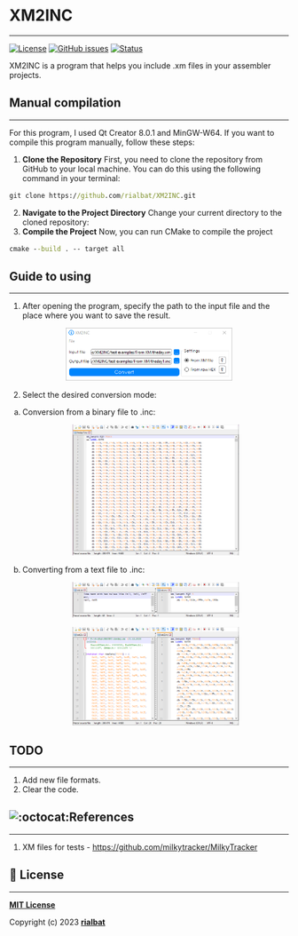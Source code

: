 # XM2INC

-----------------

[![License](https://camo.githubusercontent.com/ec1b7780bdc1d8401873e5a03328cc295d44f6b797b35f493b32996c0faad199/68747470733a2f2f706f7365722e707567782e6f72672f6c61726176656c2f6672616d65776f726b2f6c6963656e73652e737667)](https://github.com/rialbat/XM2INC/blob/main/LICENSE)
[![GitHub issues](https://img.shields.io/github/issues-raw/rialbat/XM2INC)](https://github.com/rialbat/XM2INC)
[![Status](https://img.shields.io/badge/status-alpha-green)](https://github.com/rialbat/XM2INC)

XM2INC is a program that helps you include .xm files in your assembler projects.

## Manual compilation
-----------------
For this program, I used Qt Creator 8.0.1 and MinGW-W64.
If you want to compile this program manually, follow these steps:
1. **Clone the Repository** First, you need to clone the repository from GitHub to your local machine. You can do this using the following command in your terminal:
```cmd
git clone https://github.com/rialbat/XM2INC.git
```
2. **Navigate to the Project Directory** Change your current directory to the cloned repository:
3. **Compile the Project** Now, you can run CMake to compile the project
```cmd
cmake --build . -- target all
```
## Guide to using
-----------------
1. After opening the program, specify the path to the input file and the place where you want to save the result.

<p align="center">
  <img src="https://github.com/rialbat/XM2INC/blob/master/images/MainWindow.png?raw=true" width="300"/>
</p>

2. Select the desired conversion mode:
<ol style="list-style-type: lower-alpha">
  <li>Conversion from a binary file to .inc:</li>
  <p align="center">
  <img src="https://github.com/rialbat/XM2INC/blob/master/images/Result1.png?raw=true" width="300"/>
</p>
  <li>Converting from a text file to .inc:</li>
  <p align="center">
  <img src="https://github.com/rialbat/XM2INC/blob/master/images/Result2.png?raw=true" width="300"/>
</p>
<p align="center">
  <img src="https://github.com/rialbat/XM2INC/blob/master/images/Result3.png?raw=true" width="300"/>
</p>
</ol>

## TODO
-----------------

1. Add new file formats.
2. Clear the code.

## ![:octocat:](https://github.githubassets.com/images/icons/emoji/octocat.png ":octocat:")References
-----------------
1. XM files for tests - https://github.com/milkytracker/MilkyTracker

## 📄 License
-----------------
**[MIT License](https://github.com/rialbat/XM2INC/blob/main/LICENSE)**

Copyright (c) 2023 **[rialbat](https://github.com/rialbat)**
